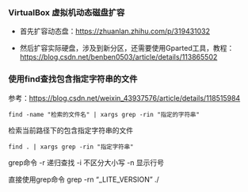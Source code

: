 ### VirtualBox 虚拟机动态磁盘扩容

- 首先扩容动态盘：https://zhuanlan.zhihu.com/p/319431032

- 然后扩容实际硬盘，涉及到新分区，还需要使用Gparted工具，教程：https://blog.csdn.net/benben0503/article/details/113865502

### 使用find查找包含指定字符串的文件

参考：https://blog.csdn.net/weixin_43937576/article/details/118515984

```
find -name "检索的文件名" | xargs grep -rin "指定的字符串"
```

检索当前路径下的包含指定字符串的文件

```
find . | xargs grep -rin "指定字符串"
```

grep命令
-r 递归查找
-i 不区分大小写
-n 显示行号

直接使用grep命令
grep -rn “_LITE_VERSION” ./